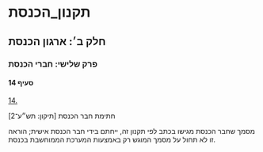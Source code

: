 # תקנון_הכנסת

## חלק ב׳: ארגון הכנסת

### פרק שלישי: חברי הכנסת

#### סעיף 14

[14.](https://he.wikisource.org/wiki/תקנון_הכנסת#s_yp_14)

חתימת חבר הכנסת [תיקון: תש״ע־2]

מסמך שחבר הכנסת מגישו בכתב לפי תקנון זה, ייחתם
בידי חבר הכנסת אישית; הוראה זו לא תחול על מסמך המוגש רק באמצעות המערכת
הממוחשבת בכנסת.